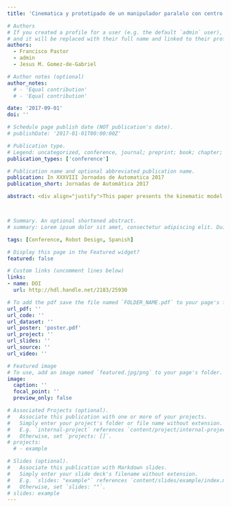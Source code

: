 ```yaml
---
title: 'Cinematica y prototipado de un manipulador paralelo con centro de rotacion remoto para robotica quirurgica'

# Authors
# If you created a profile for a user (e.g. the default `admin` user), write the username (folder name) here
# and it will be replaced with their full name and linked to their profile.
authors:
  - Francisco Pastor
  - admin
  - Jesus M. Gomez-de-Gabriel

# Author notes (optional)
author_notes:
  # - 'Equal contribution'
  # - 'Equal contribution'

date: '2017-09-01'
doi: ''

# Schedule page publish date (NOT publication's date).
# publishDate: '2017-01-01T00:00:00Z'

# Publication type.
# Legend: uncategorized, conference, journal; preprint; book; chapter; thesis; patent
publication_types: ['conference']

# Publication name and optional abbreviated publication name.
publication: In XXXVIII Jornadas de Automatica 2017
publication_short: Jornadas de Automática 2017

abstract: <div align="justify">This paper presents the kinematic model of a parallel robot and the construction of a prototype with 2 DoFs, whose purpose is to serve as an instrument positioner for laparoscopic surgical interventions. The robot has a parallel configuration, with a five-bar mechanism structure with non-parallel axes, and two active joints. The particularity of this mechanism lies in its non-planar shape, i.e. the axes of the robot joints are not in the same plane, but their extensions intersect at a remote point, on which the terminal element of the manipulator pivots. The working space of this prototype is a spherical cap with center at the patient entry port. Since it is not an open-chain manipulator, its kinematics are complex. This paper also includes a geometric inverse kinematic model for control the robot in spherical coordinates, and its validation through the construction of a prototype.</div>



# Summary. An optional shortened abstract.
# summary: Lorem ipsum dolor sit amet, consectetur adipiscing elit. Duis posuere tellus ac convallis placerat. Proin tincidunt magna sed ex sollicitudin condimentum.

tags: [Conference, Robot Design, Spanish]

# Display this page in the Featured widget?
featured: false

# Custom links (uncomment lines below)
links:
- name: DOI
  url: http://hdl.handle.net/2183/25930

# To add the pdf save the file named `FOLDER_NAME.pdf` to your page's folder.
url_pdf: ''
url_code: ''
url_dataset: ''
url_poster: 'poster.pdf'
url_project: ''
url_slides: ''
url_source: ''
url_video: ''

# Featured image
# To use, add an image named `featured.jpg/png` to your page's folder.
image:
  caption: ''
  focal_point: ''
  preview_only: false

# Associated Projects (optional).
#   Associate this publication with one or more of your projects.
#   Simply enter your project's folder or file name without extension.
#   E.g. `internal-project` references `content/project/internal-project/index.md`.
#   Otherwise, set `projects: []`.
# projects:
  # - example

# Slides (optional).
#   Associate this publication with Markdown slides.
#   Simply enter your slide deck's filename without extension.
#   E.g. `slides: "example"` references `content/slides/example/index.md`.
#   Otherwise, set `slides: ""`.
# slides: example
---
```


<!-- {{% callout note %}}
Click the _Cite_ button above to demo the feature to enable visitors to import publication metadata into their reference management software.
{{% /callout %}}

{{% callout note %}}
Create your slides in Markdown - click the _Slides_ button to check out the example.
{{% /callout %}}

Supplementary notes can be added here, including [code, math, and images](https://wowchemy.com/docs/writing-markdown-latex/). -->
